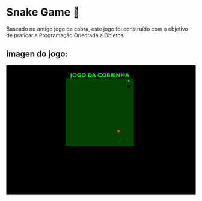 # Snake Game :snake:

Baseado no antigo jogo da cobra, este jogo foi construído com o objetivo de praticar a Programação Orientada a Objetos.



## imagen do jogo:

![alt text](https://github.com/js-orlandi/snake-game/blob/master/img.png)

